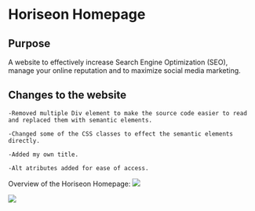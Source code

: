 # Horiseon Homepage

## Purpose

A website to effectively increase Search Engine Optimization (SEO), manage your online reputation and to maximize social media marketing.

## Changes to the website

```
-Removed multiple Div element to make the source code easier to read and replaced them with semantic elements.

-Changed some of the CSS classes to effect the semantic elements directly.

-Added my own title.

-Alt atributes added for ease of access.
```

Overview of the Horiseon Homepage:
![](Develop%5Cassets%5Cimages%5Choriseon_screenshot_1.jpg)

![](Develop%5Cassets%5Cimages%5Choriseon_screenshot_2.jpg)
